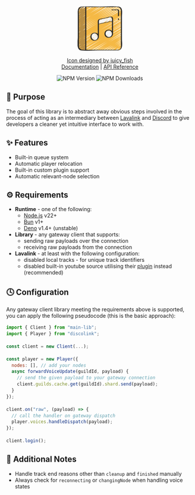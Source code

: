 <div align="center">
  <img alt="Discolink" src="assets/music-album.png" width="120" />
  
  [Icon designed by juicy_fish](https://www.flaticon.com/authors/juicy-fish)
  <br/>
  [Documentation](https://github.com/execaman/discolink/wiki) | [API Reference](https://execaman.github.io/discolink)
  
![NPM Version](https://img.shields.io/npm/v/discolink?style=flat&logo=npm)
![NPM Downloads](https://img.shields.io/npm/dm/discolink)
</div>

## 🎯 Purpose

The goal of this library is to abstract away obvious steps involved in the process of acting as an intermediary between [Lavalink](https://lavalink.dev/api) and [Discord](https://discord.com/developers/docs/events/gateway) to give developers a cleaner yet intuitive interface to work with.

## ✨ Features

- Built-in queue system
- Automatic player relocation
- Built-in custom plugin support
- Automatic relevant-node selection

## ⚙️ Requirements

- **Runtime** - one of the following:
  - [Node.js](https://nodejs.org) v22+
  - [Bun](https://bun.com) v1+
  - [Deno](https://deno.com) v1.4+ (unstable)
- **Library** - any gateway client that supports:
  - sending raw payloads over the connection
  - receiving raw payloads from the connection
- **Lavalink** - at least with the following configuration:
  - disabled local tracks - for unique track identifiers
  - disabled built-in youtube source utilising their [plugin](https://github.com/lavalink-devs/youtube-source#plugin) instead (recommended)

## 🕓 Configuration

Any gateway client library meeting the requirements above is supported, you can apply the following pseudocode (this is the basic approach):

```js
import { Client } from "main-lib";
import { Player } from "discolink";

const client = new Client(...);

const player = new Player({
  nodes: [], // add your nodes
  async forwardVoiceUpdate(guildId, payload) {
    // send the given payload to your gateway connection
    client.guilds.cache.get(guildId).shard.send(payload);
  }
});

client.on("raw", (payload) => {
  // call the handler on gateway dispatch
  player.voices.handleDispatch(payload);
});

client.login();
```

## 📝 Additional Notes

- Handle track end reasons other than `cleanup` and `finished` manually
- Always check for `reconnecting` or `changingNode` when handling voice states
